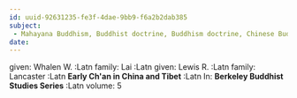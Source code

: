 ```yaml
---
id: uuid-92631235-fe3f-4dae-9bb9-f6a2b2dab385
subject: 
 - Mahayana Buddhism, Buddhist doctrine, Buddhism doctrine, Chinese Buddhism, Buddhism history, Tibetan Buddhism, early Chan, early Zen
date: 
---
```


given: Whalen W. :Latn
family: Lai :Latn
given: Lewis R. :Latn
family: Lancaster :Latn
**Early Ch'an in China and Tibet** :Latn
In: 
**Berkeley Buddhist Studies Series** :Latn
volume: 5